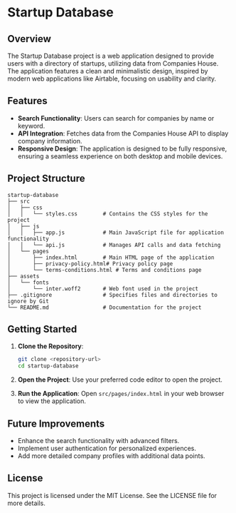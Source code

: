 # Startup Database

## Overview
The Startup Database project is a web application designed to provide users with a directory of startups, utilizing data from Companies House. The application features a clean and minimalistic design, inspired by modern web applications like Airtable, focusing on usability and clarity.

## Features
- **Search Functionality**: Users can search for companies by name or keyword.
- **API Integration**: Fetches data from the Companies House API to display company information.
- **Responsive Design**: The application is designed to be fully responsive, ensuring a seamless experience on both desktop and mobile devices.

## Project Structure
```
startup-database
├── src
│   ├── css
│   │   └── styles.css        # Contains the CSS styles for the project
│   ├── js
│   │   ├── app.js            # Main JavaScript file for application functionality
│   │   └── api.js            # Manages API calls and data fetching
│   └── pages
│       ├── index.html        # Main HTML page of the application
│       ├── privacy-policy.html# Privacy policy page
│       └── terms-conditions.html # Terms and conditions page
├── assets
│   └── fonts
│       └── inter.woff2       # Web font used in the project
├── .gitignore                # Specifies files and directories to ignore by Git
└── README.md                 # Documentation for the project
```

## Getting Started
1. **Clone the Repository**: 
   ```bash
   git clone <repository-url>
   cd startup-database
   ```

2. **Open the Project**: Use your preferred code editor to open the project.

3. **Run the Application**: Open `src/pages/index.html` in your web browser to view the application.

## Future Improvements
- Enhance the search functionality with advanced filters.
- Implement user authentication for personalized experiences.
- Add more detailed company profiles with additional data points.

## License
This project is licensed under the MIT License. See the LICENSE file for more details.